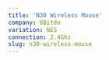 ```yaml
---
title: 'N30 Wireless Mouse'
company: 8Bitdo
variation: NES
connection: 2.4Ghz
slug: n30-wireless-mouse
---
```

